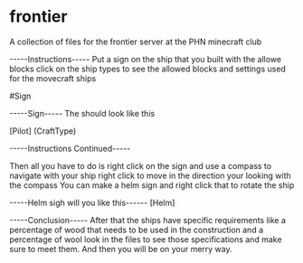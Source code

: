 # frontier
A collection of files for the frontier server at the PHN minecraft club


-----Instructions-----
Put a sign on the ship that you built with the allowe blocks click on the ship types to see the allowed blocks and settings used for the movecraft ships

#Sign

-----Sign-----
The should look like this

[Pilot]
(CraftType)

-----Instructions Continued-----

Then all you have to do is right click on the sign and use a compass to navigate with your ship right click to move in the direction your looking with the compass
You can make a helm sign and right click that to rotate the ship

-----Helm sigh will you like this------ 
[Helm]


-----Conclusion-----
After that the ships have specific requirements like a percentage of wood that needs to be used in the construction and a percentage of wool
look in the files to see those specifications and make sure to meet them. And then you will be on your merry way. 
